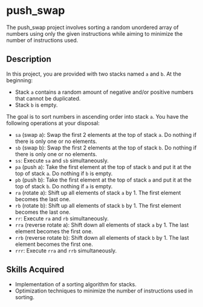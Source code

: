 # push_swap

The push_swap project involves sorting a random unordered array of numbers using only the given instructions while aiming to minimize the number of instructions used.

## Description

In this project, you are provided with two stacks named `a` and `b`. At the beginning:
- Stack `a` contains a random amount of negative and/or positive numbers that cannot be duplicated.
- Stack `b` is empty.

The goal is to sort numbers in ascending order into stack `a`. You have the following operations at your disposal:
- `sa` (swap a): Swap the first 2 elements at the top of stack `a`. Do nothing if there is only one or no elements.
- `sb` (swap b): Swap the first 2 elements at the top of stack `b`. Do nothing if there is only one or no elements.
- `ss`: Execute `sa` and `sb` simultaneously.
- `pa` (push a): Take the first element at the top of stack `b` and put it at the top of stack `a`. Do nothing if `b` is empty.
- `pb` (push b): Take the first element at the top of stack `a` and put it at the top of stack `b`. Do nothing if `a` is empty.
- `ra` (rotate a): Shift up all elements of stack `a` by 1. The first element becomes the last one.
- `rb` (rotate b): Shift up all elements of stack `b` by 1. The first element becomes the last one.
- `rr`: Execute `ra` and `rb` simultaneously.
- `rra` (reverse rotate a): Shift down all elements of stack `a` by 1. The last element becomes the first one.
- `rrb` (reverse rotate b): Shift down all elements of stack `b` by 1. The last element becomes the first one.
- `rrr`: Execute `rra` and `rrb` simultaneously.

## Skills Acquired

- Implementation of a sorting algorithm for stacks.
- Optimization techniques to minimize the number of instructions used in sorting.
